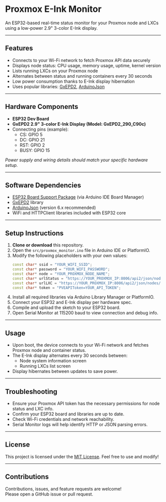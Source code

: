 # Proxmox E-Ink Monitor

An ESP32-based real-time status monitor for your Proxmox node and LXCs using a low-power 2.9" 3-color E-Ink display.

---

## Features

- Connects to your Wi-Fi network to fetch Proxmox API data securely  
- Displays node status: CPU usage, memory usage, uptime, kernel version  
- Lists running LXCs on your Proxmox node  
- Alternates between status and running containers every 30 seconds  
- Low power consumption thanks to E-Ink display hibernation  
- Uses popular libraries: [GxEPD2](https://github.com/ZinggJM/GxEPD2), [ArduinoJson](https://arduinojson.org/)

---

## Hardware Components

- **ESP32 Dev Board**  
- **GxEPD2 2.9" 3-color E-Ink Display (Model: GxEPD2_290_C90c)**  
- Connecting pins (example):
  - CS: GPIO 5  
  - DC: GPIO 21  
  - RST: GPIO 2  
  - BUSY: GPIO 15  

*Power supply and wiring details should match your specific hardware setup.*

---

## Software Dependencies

- [ESP32 Board Support Package](https://github.com/espressif/arduino-esp32) (via Arduino IDE Board Manager)  
- [GxEPD2](https://github.com/ZinggJM/GxEPD2) library  
- [ArduinoJson](https://arduinojson.org/) (version 6.x recommended)  
- WiFi and HTTPClient libraries included with ESP32 core

---

## Setup Instructions

1. **Clone or download** this repository.  
2. Open the `src/proxmox_monitor.ino` file in Arduino IDE or PlatformIO.  
3. Modify the following placeholders with your own values:
    ```cpp
    const char* ssid = "YOUR_WIFI_SSID";
    const char* password = "YOUR_WIFI_PASSWORD";
    const char* node = "YOUR_PROXMOX_NODE_NAME";
    const char* urlStatus = "https://YOUR_PROXMOX_IP:8006/api2/json/nodes/YOUR_NODE/status";
    const char* urlLXC = "https://YOUR_PROXMOX_IP:8006/api2/json/nodes/YOUR_NODE/lxc";
    const char* token = "PVEAPIToken=YOUR_API_TOKEN";
    ```
4. Install all required libraries via Arduino Library Manager or PlatformIO.  
5. Connect your ESP32 and E-Ink display per hardware spec.  
6. Compile and upload the sketch to your ESP32 board.  
7. Open Serial Monitor at 115200 baud to view connection and debug info.  

---

## Usage

- Upon boot, the device connects to your Wi-Fi network and fetches Proxmox node and container status.  
- The E-Ink display alternates every 30 seconds between:
  - Node system information screen  
  - Running LXCs list screen  
- Display hibernates between updates to save power.

---

## Troubleshooting

- Ensure your Proxmox API token has the necessary permissions for node status and LXC info.  
- Confirm your ESP32 board and libraries are up to date.  
- Check Wi-Fi credentials and network reachability.  
- Serial Monitor logs will help identify HTTP or JSON parsing errors.

---

## License

This project is licensed under the [MIT License](LICENSE). Feel free to use and modify!

---

## Contributions

Contributions, issues, and feature requests are welcome!  
Please open a GitHub issue or pull request.

